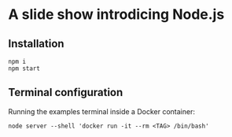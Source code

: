A slide show introdicing Node.js
================================

Installation
------------

```
npm i
npm start
```

Terminal configuration
----------------------

Running the examples terminal inside a Docker container:

```
node server --shell 'docker run -it --rm <TAG> /bin/bash' 
```
